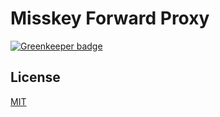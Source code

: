 Misskey Forward Proxy
=====================

[![Greenkeeper badge](https://badges.greenkeeper.io/syuilo/misskey-forward-proxy.svg)](https://greenkeeper.io/)

License
-------
[MIT](LICENSE)
